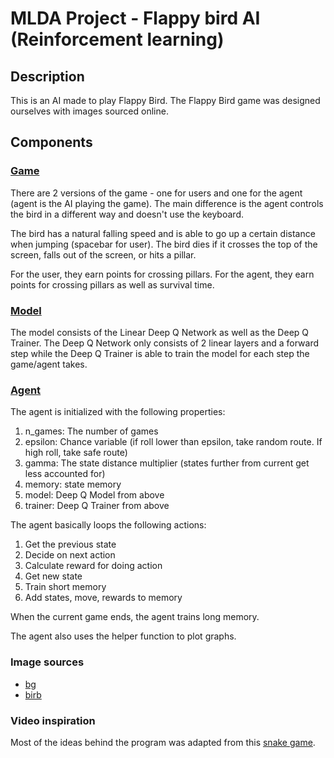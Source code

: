 # MLDA Project - Flappy bird AI (Reinforcement learning)

## Description

This is an AI made to play Flappy Bird. The Flappy Bird game was designed ourselves with images sourced online.

## Components

### [Game]('./birbgame/b_orig.py)

There are 2 versions of the game - one for users and one for the agent (agent is the AI playing the game). The main difference is the agent controls the bird in a different way and doesn't use the keyboard.

The bird has a natural falling speed and is able to go up a certain distance when jumping (spacebar for user). The bird dies if it crosses the top of the screen, falls out of the screen, or hits a pillar.

For the user, they earn points for crossing pillars. For the agent, they earn points for crossing pillars as well as survival time.

### [Model]('./birbgame/model.py)

The model consists of the Linear Deep Q Network as well as the Deep Q Trainer. The Deep Q Network only consists of 2 linear layers and a forward step while the Deep Q Trainer is able to train the model for each step the game/agent takes.

### [Agent]('./birbgame/agent.py)

The agent is initialized with the following properties:

1. n_games: The number of games
2. epsilon: Chance variable (if roll lower than epsilon, take random route. If high roll, take safe route)
3. gamma: The state distance multiplier (states further from current get less accounted for)
4. memory: state memory
5. model: Deep Q Model from above
6. trainer: Deep Q Trainer from above

The agent basically loops the following actions:

1. Get the previous state
2. Decide on next action
3. Calculate reward for doing action
4. Get new state
5. Train short memory
6. Add states, move, rewards to memory

When the current game ends, the agent trains long memory.

The agent also uses the helper function to plot graphs.

### Image sources

- [bg](https://depositphotos.com/vector-images/game-background.html)
- [birb](https://www.nicepng.com/ourpic/u2e6t4a9q8w7u2r5_chick-chicken-little-small-chick-yellow-cute-bird/)

### Video inspiration

Most of the ideas behind the program was adapted from this [snake game](https://www.youtube.com/watch?v=PJl4iabBEz0).
